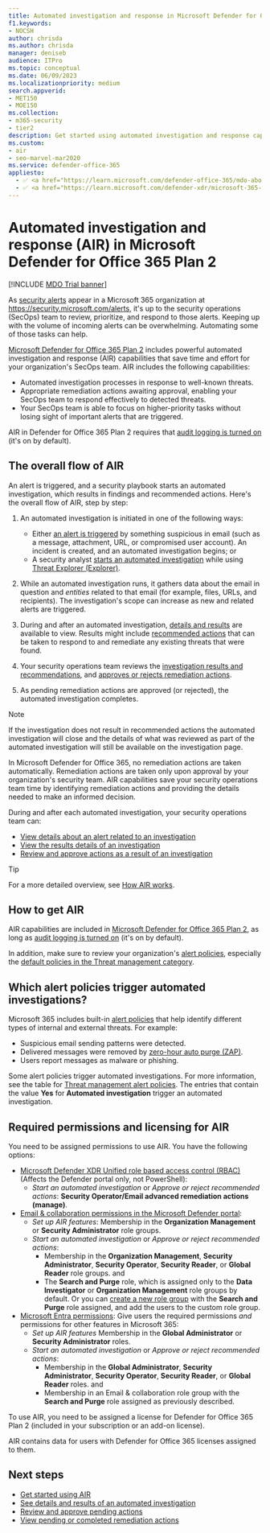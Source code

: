 ```yaml
---
title: Automated investigation and response in Microsoft Defender for Office 365
f1.keywords:
- NOCSH
author: chrisda
ms.author: chrisda
manager: deniseb
audience: ITPro
ms.topic: conceptual
ms.date: 06/09/2023
ms.localizationpriority: medium
search.appverid:
- MET150
- MOE150
ms.collection:
- m365-security
- tier2
description: Get started using automated investigation and response capabilities in Microsoft Defender for Office 365.
ms.custom:
- air
- seo-marvel-mar2020
ms.service: defender-office-365
appliesto:
  - ✅ <a href="https://learn.microsoft.com/defender-office-365/mdo-about#defender-for-office-365-plan-1-vs-plan-2-cheat-sheet" target="_blank">Microsoft Defender for Office 365 Plan 2</a>
  - ✅ <a href="https://learn.microsoft.com/defender-xdr/microsoft-365-defender" target="_blank">Microsoft Defender XDR</a>
---
```


# Automated investigation and response (AIR) in Microsoft Defender for Office 365 Plan 2

[!INCLUDE [MDO Trial banner](../includes/mdo-trial-banner.md)]

As [security alerts](/defender-xdr/investigate-alerts) appear in a Microsoft 365 organization at <https://security.microsoft.com/alerts>, it's up to the security operations (SecOps) team to review, prioritize, and respond to those alerts. Keeping up with the volume of incoming alerts can be overwhelming. Automating some of those tasks can help.

[Microsoft Defender for Office 365 Plan 2](defender-for-office-365.md) includes powerful automated investigation and response (AIR) capabilities that save time and effort for your organization's SecOps team. AIR includes the following capabilities:

- Automated investigation processes in response to well-known threats.
- Appropriate remediation actions awaiting approval, enabling your SecOps team to respond effectively to detected threats.
- Your SecOps team is able to focus on higher-priority tasks without losing sight of important alerts that are triggered.

AIR in Defender for Office 365 Plan 2 requires that [audit logging is turned on](/purview/audit-log-enable-disable) (it's on by default).

## The overall flow of AIR

An alert is triggered, and a security playbook starts an automated investigation, which results in findings and recommended actions. Here's the overall flow of AIR, step by step:

1. An automated investigation is initiated in one of the following ways:
   - Either [an alert is triggered](#which-alert-policies-trigger-automated-investigations) by something suspicious in email (such as a message, attachment, URL, or compromised user account). An incident is created, and an automated investigation begins; or
   - A security analyst [starts an automated investigation](air-examples.md#example-a-security-administrator-triggers-an-investigation-from-threat-explorer) while using [Threat Explorer (Explorer)](threat-explorer-real-time-detections-about.md).

2. While an automated investigation runs, it gathers data about the email in question and _entities_ related to that email (for example, files, URLs, and recipients). The investigation's scope can increase as new and related alerts are triggered.

3. During and after an automated investigation, [details and results](air-view-investigation-results.md) are available to view. Results might include [recommended actions](air-remediation-actions.md) that can be taken to respond to and remediate any existing threats that were found.

4. Your security operations team reviews the [investigation results and recommendations](air-view-investigation-results.md), and [approves or rejects remediation actions](air-review-approve-pending-completed-actions.md).

5. As pending remediation actions are approved (or rejected), the automated investigation completes.

> [!NOTE]
> If the investigation does not result in recommended actions the automated investigation will close and the details of what was reviewed as part of the automated investigation will still be available on the investigation page.

In Microsoft Defender for Office 365, no remediation actions are taken automatically. Remediation actions are taken only upon approval by your organization's security team. AIR capabilities save your security operations team time by identifying remediation actions and providing the details needed to make an informed decision.

During and after each automated investigation, your security operations team can:

- [View details about an alert related to an investigation](air-view-investigation-results.md#view-details-about-an-alert-related-to-an-investigation)
- [View the results details of an investigation](air-view-investigation-results.md#view-investigation-details)
- [Review and approve actions as a result of an investigation](air-review-approve-pending-completed-actions.md)

> [!TIP]
> For a more detailed overview, see [How AIR works](air-examples.md).

## How to get AIR

AIR capabilities are included in [Microsoft Defender for Office 365 Plan 2](mdo-about.md#defender-for-office-365-plan-1-vs-plan-2-cheat-sheet), as long as [audit logging is turned on](/purview/audit-log-enable-disable) (it's on by default).

In addition, make sure to review your organization's [alert policies](alert-policies-defender-portal.md), especially the [default policies in the Threat management category](/purview/alert-policies#default-alert-policies).

## Which alert policies trigger automated investigations?

Microsoft 365 includes built-in [alert policies](alert-policies-defender-portal.md) that help identify different types of internal and external threats. For example:

- Suspicious email sending patterns were detected.
- Delivered messages were removed by [zero-hour auto purge (ZAP)](zero-hour-auto-purge.md).
- Users report messages as malware or phishing.

Some alert policies trigger automated investigations. For more information, see the table for [Threat management alert policies](/purview/alert-policies#threat-management-alert-policies). The entries that contain the value **Yes** for **Automated investigation** trigger an automated investigation.

## Required permissions and licensing for AIR

You need to be assigned permissions to use AIR. You have the following options:

- [Microsoft Defender XDR Unified role based access control (RBAC)](/defender-xdr/manage-rbac) (Affects the Defender portal only, not PowerShell):
  - _Start an automated investigation_ or _Approve or reject recommended actions_: **Security Operator/Email advanced remediation actions (manage)**.
- [Email & collaboration permissions in the Microsoft Defender portal](mdo-portal-permissions.md):
  - _Set up AIR features_: Membership in the **Organization Management** or **Security Administrator** role groups.
  - _Start an automated investigation_ or _Approve or reject recommended actions_:
    - Membership in the **Organization Management**, **Security Administrator**, **Security Operator**, **Security Reader**, or **Global Reader** role groups.
      and
    - The **Search and Purge** role, which is assigned only to the **Data Investigator** or **Organization Management** role groups by default. Or you can [create a new role group](mdo-portal-permissions.md#create-email--collaboration-role-groups-in-the-microsoft-defender-portal) with the **Search and Purge** role assigned, and add the users to the custom role group.
- [Microsoft Entra permissions](/entra/identity/role-based-access-control/manage-roles-portal): Give users the required permissions _and_ permissions for other features in Microsoft 365:
  - _Set up AIR features_ Membership in the **Global Administrator** or **Security Administrator** roles.
  - _Start an automated investigation_ or _Approve or reject recommended actions_:
    - Membership in the **Global Administrator**, **Security Administrator**, **Security Operator**, **Security Reader**, or **Global Reader** roles.
      and
    - Membership in an Email & collaboration role group with the **Search and Purge** role assigned as previously described.

To use AIR, you need to be assigned a license for Defender for Office 365 Plan 2 (included in your subscription or an add-on license).

AIR contains data for users with Defender for Office 365 licenses assigned to them.

## Next steps

- [Get started using AIR](air-examples.md)
- [See details and results of an automated investigation](air-view-investigation-results.md#view-investigation-details)
- [Review and approve pending actions](air-remediation-actions.md)
- [View pending or completed remediation actions](air-review-approve-pending-completed-actions.md)
